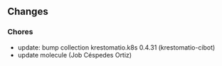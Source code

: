 ## Changes

### Chores

* update: bump collection krestomatio.k8s 0.4.31 (krestomatio-cibot)
* update molecule (Job Céspedes Ortiz)
